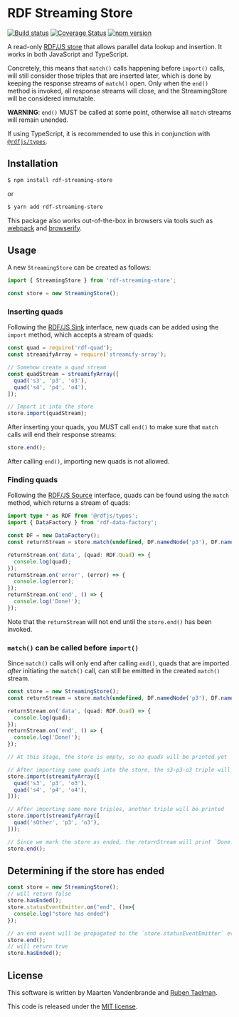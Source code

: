 # RDF Streaming Store

[![Build status](https://github.com/comunica/rdf-streaming-store.js/workflows/CI/badge.svg)](https://github.com/comunica/rdf-streaming-store.js/actions?query=workflow%3ACI)
[![Coverage Status](https://coveralls.io/repos/github/comunica/rdf-streaming-store.js/badge.svg?branch=master)](https://coveralls.io/github/comunica/rdf-streaming-store.js?branch=master)
[![npm version](https://badge.fury.io/js/rdf-streaming-store.svg)](https://www.npmjs.com/package/rdf-streaming-store)

A read-only [RDF/JS store](https://rdf.js.org/stream-spec/#store-interface) that allows parallel data lookup and insertion.
It works in both JavaScript and TypeScript.

Concretely, this means that `match()` calls happening before `import()` calls, will still consider those triples that
are inserted later, which is done by keeping the response streams of `match()` open.
Only when the `end()` method is invoked, all response streams will close, and the StreamingStore will be considered
immutable.

**WARNING**: `end()` MUST be called at some point, otherwise all `match` streams will remain unended.

If using TypeScript, it is recommended to use this in conjunction with [`@rdfjs/types`](https://www.npmjs.com/package/@rdfjs/types).

## Installation

```bash
$ npm install rdf-streaming-store
```
or
```bash
$ yarn add rdf-streaming-store
```

This package also works out-of-the-box in browsers via tools such as [webpack](https://webpack.js.org/) and [browserify](http://browserify.org/).

## Usage

A new `StreamingStore` can be created as follows:

```typescript
import { StreamingStore } from 'rdf-streaming-store';

const store = new StreamingStore();
```

### Inserting quads

Following the [RDF/JS Sink](https://rdf.js.org/stream-spec/#sink-interface) interface,
new quads can be added using the `import` method, which accepts a stream of quads:

```typescript
const quad = require('rdf-quad');
const streamifyArray = require('streamify-array');

// Somehow create a quad stream
const quadStream = streamifyArray([
  quad('s3', 'p3', 'o3'),
  quad('s4', 'p4', 'o4'),
]);

// Import it into the store
store.import(quadStream);
```

After inserting your quads, you MUST call `end()` to make sure that `match` calls will end their response streams:

```typescript
store.end();
```

After calling `end()`, importing new quads is not allowed.

### Finding quads

Following the [RDF/JS Source](https://rdf.js.org/stream-spec/#source-interface) interface,
quads can be found using the `match` method, which returns a stream of quads:
```typescript
import type * as RDF from '@rdfjs/types';
import { DataFactory } from 'rdf-data-factory';

const DF = new DataFactory();
const returnStream = store.match(undefined, DF.namedNode('p3'), DF.namedNode('o3'), undefined);

returnStream.on('data', (quad: RDF.Quad) => {
  console.log(quad);
});
returnStream.on('error', (error) => {
  console.log(error);
});
returnStream.on('end', () => {
  console.log('Done!');
});
```

Note that the `returnStream` will not end until the `store.end()` has been invoked.

### `match()` can be called before `import()`

Since `match()` calls will only end after calling `end()`,
quads that are imported _after_ initiating the `match()` call,
can still be emitted in the created `match()` stream.

```typescript
const store = new StreamingStore();
const returnStream = store.match(undefined, DF.namedNode('p3'), DF.namedNode('o3'), undefined);

returnStream.on('data', (quad: RDF.Quad) => {
  console.log(quad);
});
returnStream.on('end', () => {
  console.log('Done!');
});

// At this stage, the store is empty, so no quads will be printed yet

// After importing some quads into the store, the s3-p3-o3 triple will be printed
store.import(streamifyArray([
  quad('s3', 'p3', 'o3'),
  quad('s4', 'p4', 'o4'),
]));

// After importing some more triples, another triple will be printed
store.import(streamifyArray([
  quad('sOther', 'p3', 'o3'),
]));

// Since we mark the store as ended, the returnStream will print `Done!`
store.end();
```
## Determining if the store has ended

```typescript
const store = new StreamingStore();
// will return false
store.hasEnded();
store.statusEventEmitter.on("end", ()=>{
  console.log("store has ended")
});

// an end event will be propagated to the `store.statusEventEmitter` event emitter
store.end();
// will return true
store.hasEnded();
```

## License
This software is written by Maarten Vandenbrande and [Ruben Taelman](https://rubensworks.net/).

This code is released under the [MIT license](http://opensource.org/licenses/MIT).
